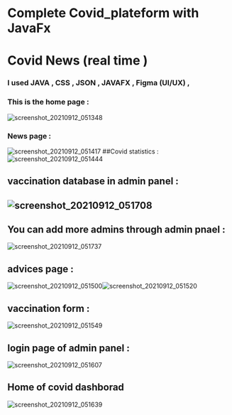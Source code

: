 # Complete Covid_plateform with JavaFx  
# Covid News (real time )
### I used JAVA , CSS , JSON , JAVAFX , Figma (UI/UX) , 

### This is the home page : 
![screenshot_20210912_051348](https://user-images.githubusercontent.com/21228616/132971986-7e83d1a1-ca79-4f33-8b14-ee27917a9bf3.png)
### News page : 
![screenshot_20210912_051417](https://user-images.githubusercontent.com/21228616/132971989-7e8641e0-fc1f-4922-ae34-7b84bc9f4243.png)
##Covid statistics : 
![screenshot_20210912_051444](https://user-images.githubusercontent.com/21228616/132971990-c057d42d-0e14-4531-afb7-e9fadb343d95.png)
## vaccination database in  admin panel : 
## ![screenshot_20210912_051708](https://user-images.githubusercontent.com/21228616/132972013-f00d5bf3-7347-4929-879b-593799c88d9e.png)
## You can add more admins through admin pnael :
![screenshot_20210912_051737](https://user-images.githubusercontent.com/21228616/132972016-8818f789-601e-4ef6-bbba-88e6677bb417.png)
## advices page : 
![screenshot_20210912_051500](https://user-images.githubusercontent.com/21228616/132972001-74444a30-bda4-4fd7-ad90-b235ecf6c1f4.png)![screenshot_20210912_051520](https://user-images.githubusercontent.com/21228616/132972006-f543f228-34c5-42fe-bc3d-5750bdde36ee.png)
## vaccination form : 
![screenshot_20210912_051549](https://user-images.githubusercontent.com/21228616/132972007-7f315f3c-d6d9-45fe-8777-d58d181a68e3.png)
## login page of admin panel : 
![screenshot_20210912_051607](https://user-images.githubusercontent.com/21228616/132972010-753167ca-8470-4a61-8a63-5d231e0e05c5.png)
## Home of  covid dashborad 
![screenshot_20210912_051639](https://user-images.githubusercontent.com/21228616/132972011-121319bb-1c7f-480a-ba08-734e919b0a5e.png)



